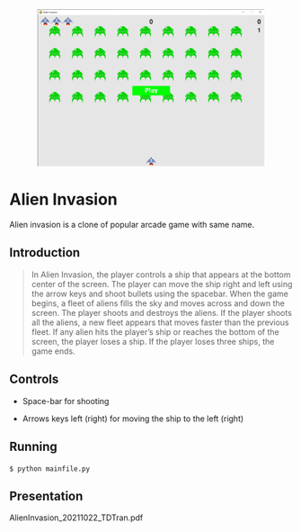 <div align=center margin= auto> 
  <img src="img.png"  width=80%>
</div>

# Alien Invasion
Alien invasion is a clone of popular arcade game with same name.

## Introduction
> In Alien Invasion, the player controls a ship that appears at
the bottom center of the screen. The player can move the ship
right and left using the arrow keys and shoot bullets using the
spacebar. When the game begins, a fleet of aliens fills the sky
and moves across and down the screen. The player shoots and
destroys the aliens. If the player shoots all the aliens, a new fleet
appears that moves faster than the previous fleet. If any alien hits
the player’s ship or reaches the bottom of the screen, the player
loses a ship. If the player loses three ships, the game ends.

## Controls

- Space-bar for shooting

- Arrows keys left (right) for moving the ship to the left (right)

## Running 

```
$ python mainfile.py
``` 

## Presentation 

AlienInvasion_20211022_TDTran.pdf
